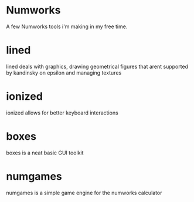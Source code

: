 # Numworks
A few Numworks tools i'm making in my free time.

# lined
lined deals with graphics, drawing geometrical figures that arent supported by kandinsky on epsilon and managing textures

# ionized
ionized allows for better keyboard interactions

# boxes
boxes is a neat basic GUI toolkit

# numgames
numgames is a simple game engine for the numworks calculator
